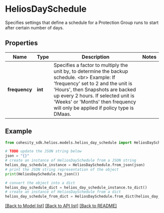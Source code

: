 # HeliosDaySchedule

Specifies settings that define a schedule for a Protection Group runs to start after certain number of days.

## Properties

Name | Type | Description | Notes
------------ | ------------- | ------------- | -------------
**frequency** | **int** | Specifies a factor to multiply the unit by, to determine the backup schedule. &lt;br&gt; Example: If &#39;frequency&#39; set to 2 and the unit is &#39;Hours&#39;, then Snapshots are backed up every 2 hours. If selected unit is &#39;Weeks&#39; or &#39;Months&#39; then frequency will only be applied if policy type is DMaas. | 

## Example

```python
from cohesity_sdk.helios.models.helios_day_schedule import HeliosDaySchedule

# TODO update the JSON string below
json = "{}"
# create an instance of HeliosDaySchedule from a JSON string
helios_day_schedule_instance = HeliosDaySchedule.from_json(json)
# print the JSON string representation of the object
print(HeliosDaySchedule.to_json())

# convert the object into a dict
helios_day_schedule_dict = helios_day_schedule_instance.to_dict()
# create an instance of HeliosDaySchedule from a dict
helios_day_schedule_from_dict = HeliosDaySchedule.from_dict(helios_day_schedule_dict)
```
[[Back to Model list]](../README.md#documentation-for-models) [[Back to API list]](../README.md#documentation-for-api-endpoints) [[Back to README]](../README.md)


